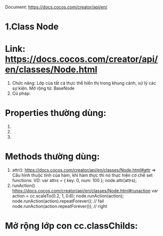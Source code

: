 Document:
https://docs.cocos.com/creator/api/en/

# 1.Class Node

# Link: https://docs.cocos.com/creator/api/en/classes/Node.html

1. Chức năng: Lớp của tất cả thực thể hiển thị trong khung cảnh, xử lý các sự kiện.
   Mở rộng từ: BaseNode
2. Cú pháp:

# Properties thường dùng:

1. 
2. 
3. 

# Methods thường dùng:

1. attr(): https://docs.cocos.com/creator/api/en/classes/Node.html#attr
=> Cấu hình thuộc tính của hàm, khi hàm thực thi nó thực hiện cơ chế set functions:
VD:
var attrs = { key: 0, num: 100 };
node.attr(attrs);
2. runAction() https://docs.cocos.com/creator/api/en/classes/Node.html#runaction
var action = cc.scaleTo(0.2, 1, 0.6);
node.runAction(action);
node.runAction(action).repeatForever(); // fail
node.runAction(action.repeatForever()); // right

# Mở rộng lớp con cc.classChilds:
